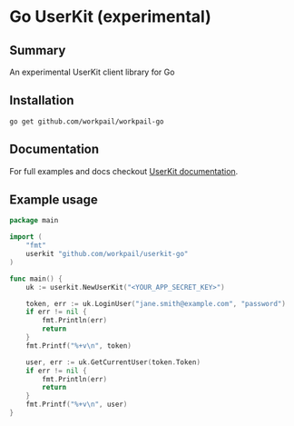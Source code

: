 # Go UserKit (experimental)

## Summary
An experimental UserKit client library for Go

## Installation

```
go get github.com/workpail/workpail-go
```

## Documentation

For full examples and docs checkout [UserKit documentation][userkit-docs].

## Example usage

```go
package main

import (
	"fmt"
	userkit "github.com/workpail/userkit-go"
)

func main() {
	uk := userkit.NewUserKit("<YOUR_APP_SECRET_KEY>")

	token, err := uk.LoginUser("jane.smith@example.com", "password")
	if err != nil {
		fmt.Println(err)
		return
	}
	fmt.Printf("%+v\n", token)

	user, err := uk.GetCurrentUser(token.Token)
	if err != nil {
		fmt.Println(err)
		return
	}
	fmt.Printf("%+v\n", user)
}
```

[userkit-docs]: https://docs.userkit.io
